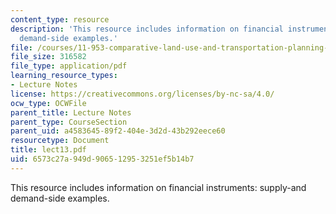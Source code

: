 ```yaml
---
content_type: resource
description: 'This resource includes information on financial instruments: supply-and
  demand-side examples.'
file: /courses/11-953-comparative-land-use-and-transportation-planning-spring-2006/6573c27a949d906512953251ef5b14b7_lect13.pdf
file_size: 316582
file_type: application/pdf
learning_resource_types:
- Lecture Notes
license: https://creativecommons.org/licenses/by-nc-sa/4.0/
ocw_type: OCWFile
parent_title: Lecture Notes
parent_type: CourseSection
parent_uid: a4583645-89f2-404e-3d2d-43b292eece60
resourcetype: Document
title: lect13.pdf
uid: 6573c27a-949d-9065-1295-3251ef5b14b7
---
```

This resource includes information on financial instruments: supply-and demand-side examples.